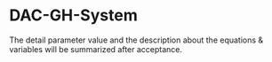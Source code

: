 # DAC-GH-System

The detail parameter value and the description about the equations & variables will be summarized after acceptance.
